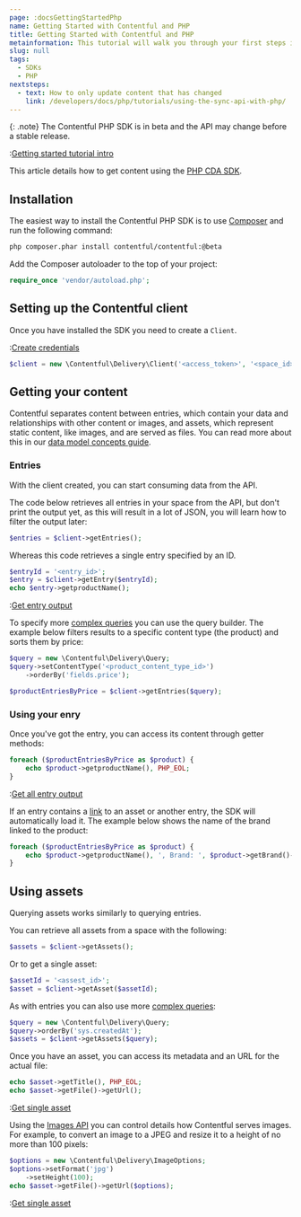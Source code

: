 ```yaml
---
page: :docsGettingStartedPhp
name: Getting Started with Contentful and PHP
title: Getting Started with Contentful and PHP
metainformation: This tutorial will walk you through your first steps in using Contentful within your PHP application.
slug: null
tags:
  - SDKs
  - PHP
nextsteps:
  - text: How to only update content that has changed
    link: /developers/docs/php/tutorials/using-the-sync-api-with-php/
---
```


{: .note}
The Contentful PHP SDK is in beta and the API may change before a stable release.

:[Getting started tutorial intro](../../_partials/getting-started-intro.md)

This article details how to get content using the [PHP CDA SDK](https://github.com/contentful/contentful.php).

## Installation

The easiest way to install the Contentful PHP SDK is to use [Composer][2] and run the following command:

~~~bash
php composer.phar install contentful/contentful:@beta
~~~

Add the Composer autoloader to the top of your project:

~~~php
require_once 'vendor/autoload.php';
~~~

## Setting up the Contentful client

Once you have installed the SDK you need to create a `Client`.

:[Create credentials](../../_partials/credentials.md)

~~~php
$client = new \Contentful\Delivery\Client('<access_token>', '<space_id>');
~~~

## Getting your content

Contentful separates content between entries, which contain your data and relationships with other content or images, and assets, which represent static content, like images, and are served as files. You can read more about this in our [data model concepts guide][3].

### Entries

With the client created, you can start consuming data from the API.

The code below retrieves all entries in your space from the API, but don't print the output yet, as this will result in a lot of JSON, you will learn how to filter the output later:

~~~php
$entries = $client->getEntries();
~~~

Whereas this code retrieves a single entry specified by an ID.

~~~php
$entryId = '<entry_id>';
$entry = $client->getEntry($entryId);
echo $entry->getproductName();
~~~

:[Get entry output](../../_partials/get-entry-output.md)

To specify more [complex queries][4] you can use the query builder. The example below filters results to a specific content type (the product) and sorts them by price:

~~~php
$query = new \Contentful\Delivery\Query;
$query->setContentType('<product_content_type_id>')
    ->orderBy('fields.price');

$productEntriesByPrice = $client->getEntries($query);
~~~

### Using your enry

Once you've got the entry, you can access its content through getter methods:

~~~php
foreach ($productEntriesByPrice as $product) {
    echo $product->getproductName(), PHP_EOL;
}
~~~

:[Get all entry output](../../_partials/get-all-entry-output.md)

If an entry contains a [link][5] to an asset or another entry, the SDK will automatically load it. The example below shows the name of the brand linked to the product:

~~~php
foreach ($productEntriesByPrice as $product) {
    echo $product->getproductName(), ', Brand: ', $product->getBrand()->getcompanyName(), PHP_EOL;
}
~~~

## Using assets

Querying assets works similarly to querying entries.

You can retrieve all assets from a space with the following:

~~~php
$assets = $client->getAssets();
~~~

Or to get a single asset:

~~~php
$assetId = '<assest_id>';
$asset = $client->getAsset($assetId);
~~~

As with entries you can also use more [complex queries][6]:

~~~php
$query = new \Contentful\Delivery\Query;
$query->orderBy('sys.createdAt');
$assets = $client->getAssets($query);
~~~

Once you have an asset, you can access its metadata and an URL for the actual file:

~~~php
echo $asset->getTitle(), PHP_EOL;
echo $asset->getFile()->getUrl();
~~~

:[Get single asset](../../_partials/get-asset-output.md)

Using the [Images API][7] you can control details how Contentful serves images. For example, to convert an image to a JPEG and resize it to a height of no more than 100 pixels:

~~~php
$options = new \Contentful\Delivery\ImageOptions;
$options->setFormat('jpg')
    ->setHeight(100);
echo $asset->getFile()->getUrl($options);
~~~

:[Get single asset](../../_partials/get-asset-processed-output.md)

[1]: https://github.com/contentful/contentful.php

[2]: https://getcomposer.org

[3]: /developers/docs/concepts/data-model/

[4]: /developers/docs/references/content-delivery-api/#/reference/search-parameters/

[5]: /developers/docs/concepts/links/

[6]: /developers/docs/references/content-delivery-api/#/reference/search-parameters/filtering-assets-by-mime-type/

[7]: /developers/docs/references/images-api/
